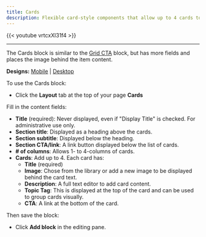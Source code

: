 ```yaml
---
title: Cards
description: Flexible card-style components that allow up to 4 cards to display across the page depending on the chosen layout.
---
```


{{< youtube vrtcxXl31f4 >}}

-----

The Cards block is similar to the [Grid CTA](../grid-cta) block, but has more fields and places the image behind the item content.

**Designs:** [Mobile](<../../../../../../assets/img/designs/lb/Cards Mobile.png>) | [Desktop](<../../../../../../assets/img/designs/lb/Cards Desktop.png>)

To use the Cards block:

- Click the **Layout** tab at the top of your page **Cards**

Fill in the content fields:

- **Title** (required): Never displayed, even if "Display Title" is checked. For administrative use only.
- **Section title**: Displayed as a heading above the cards.
- **Section subtitle**: Displayed below the heading.
- **Section CTA/link**: A link button displayed below the list of cards.
- **# of columns**: Allows 1- to 4-columns of cards.
- **Cards**: Add up to 4. Each card has:
  - **Title** (required)
  - **Image**: Chose from the library or add a new image to be displayed behind the card text.
  - **Description**: A full text editor to add card content.
  - **Topic Tag**: This is displayed at the top of the card and can be used to group cards visually.
  - **CTA**: A link at the bottom of the card.

Then save the block:

- Click **Add block** in the editing pane.